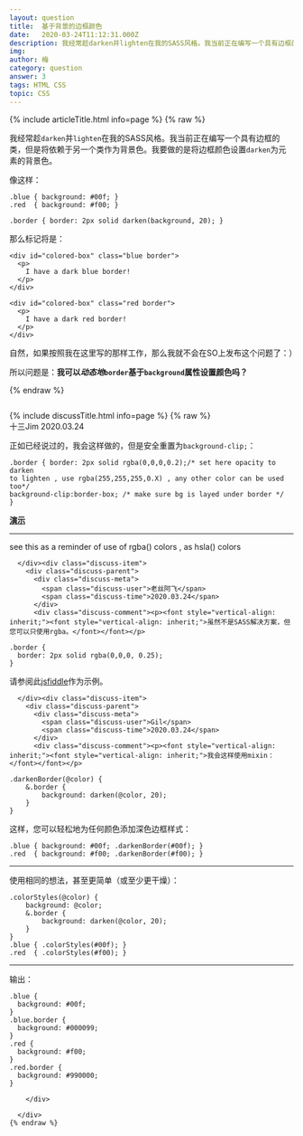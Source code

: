 ```yaml
---
layout: question
title:  基于背景的边框颜色
date:   2020-03-24T11:12:31.000Z
description: 我经常趁darken并lighten在我的SASS风格。我当前正在编写一个具有边框的类，但是将依赖于另一个类作为背景色。我要做的是将边框颜色设置darke...
img: 
author: 梅
category: question
answer: 3
tags: HTML CSS
topic: CSS
---
```

<div class="article-root">
  <div class="article">
    {% include articleTitle.html info=page %}
    {% raw %}
    <div class="article-content"><p><font style="vertical-align: inherit;"><font style="vertical-align: inherit;">我经常趁</font></font><code>darken</code><font style="vertical-align: inherit;"><font style="vertical-align: inherit;">并</font></font><code>lighten</code><font style="vertical-align: inherit;"><font style="vertical-align: inherit;">在我的SASS风格。</font><font style="vertical-align: inherit;">我当前正在编写一个具有边框的类，但是将依赖于另一个类作为背景色。</font><font style="vertical-align: inherit;">我要做的是将边框颜色设置</font></font><code>darken</code><font style="vertical-align: inherit;"><font style="vertical-align: inherit;">为元素的背景色。</font></font></p>

<p><font style="vertical-align: inherit;"><font style="vertical-align: inherit;">像这样：</font></font></p>

<pre><code>.blue { background: #00f; }<font></font>
.red  { background: #f00; }<font></font>
<font></font>
.border { border: 2px solid darken(background, 20); }<font></font>
</code></pre>

<p><font style="vertical-align: inherit;"><font style="vertical-align: inherit;">那么标记将是：</font></font></p>

<pre><code>&lt;div id="colored-box" class="blue border"&gt;<font></font>
  &lt;p&gt;<font></font>
    I have a dark blue border!<font></font>
  &lt;/p&gt;<font></font>
&lt;/div&gt;<font></font>
<font></font>
&lt;div id="colored-box" class="red border"&gt;<font></font>
  &lt;p&gt;<font></font>
    I have a dark red border!<font></font>
  &lt;/p&gt;<font></font>
&lt;/div&gt;<font></font>
</code></pre>

<p><font style="vertical-align: inherit;"><font style="vertical-align: inherit;">自然，如果按照我在这里写的那样工作，那么我就不会在SO上发布这个问题了：）</font></font></p>

<p><font style="vertical-align: inherit;"><font style="vertical-align: inherit;">所以问题是：</font></font><strong><font style="vertical-align: inherit;"><font style="vertical-align: inherit;">我可以</font><em><font style="vertical-align: inherit;">动态地</font></em></font><code>border</code><font style="vertical-align: inherit;"><font style="vertical-align: inherit;">基于</font></font><code>background</code><font style="vertical-align: inherit;"><font style="vertical-align: inherit;">属性</font><font style="vertical-align: inherit;">设置</font><font style="vertical-align: inherit;">颜色</font><font style="vertical-align: inherit;">吗？</font></font><em><font style="vertical-align: inherit;"></font></em><font style="vertical-align: inherit;"></font></strong></p></div>
    {% endraw %}
  </div>
  <p style="height: 0;width:0;overflow: hidden;"> 第3715篇《基于背景的边框颜色》来自Winter(https://github.com/aiyld/aiyld.github.io)的站点</p>
  <div class="discuss-wrapper">
    {% include discussTitle.html info=page %}
    {% raw %}
    <div class="discuss-item">
        <div class="discuss-parent">
          <div class="discuss-meta">
            <span class="discuss-user">十三Jim</span>
            <span class="discuss-time">2020.03.24</span>
          </div>
          <div class="discuss-comment"><p><font style="vertical-align: inherit;"><font style="vertical-align: inherit;">正如已经说过的，我会这样做的，但是安全重置为</font></font><code>background-clip;</code><font style="vertical-align: inherit;"><font style="vertical-align: inherit;">：
</font></font></p>

<pre><code>.border { border: 2px solid rgba(0,0,0,0.2);/* set here opacity to darken <font></font>
to lighten , use rgba(255,255,255,0.X) , any other color can be used too*/<font></font>
background-clip:border-box; /* make sure bg is layed under border */<font></font>
}<font></font>
</code></pre>

<p><strong><a href="http://codepen.io/anon/pen/Fmaoh/" rel="nofollow"><font style="vertical-align: inherit;"><font style="vertical-align: inherit;">演示</font></font></a></strong></p>

<hr>

<p>see this as a reminder of use of rgba() colors , as hsla() colors</p></div>
        </div>
        
      </div><div class="discuss-item">
        <div class="discuss-parent">
          <div class="discuss-meta">
            <span class="discuss-user">老丝阿飞</span>
            <span class="discuss-time">2020.03.24</span>
          </div>
          <div class="discuss-comment"><p><font style="vertical-align: inherit;"><font style="vertical-align: inherit;">虽然不是SASS解决方案，但您可以只使用rgba。</font></font></p>

<pre><code>.border {<font></font>
  border: 2px solid rgba(0,0,0, 0.25);<font></font>
}<font></font>
</code></pre>

<p><font style="vertical-align: inherit;"><font style="vertical-align: inherit;">请参阅此</font></font><a href="http://jsfiddle.net/rn8DA/" rel="noreferrer"><font style="vertical-align: inherit;"><font style="vertical-align: inherit;">jsfiddle</font></font></a><font style="vertical-align: inherit;"><font style="vertical-align: inherit;">作为示例。</font></font></p></div>
        </div>
        
      </div><div class="discuss-item">
        <div class="discuss-parent">
          <div class="discuss-meta">
            <span class="discuss-user">Gil</span>
            <span class="discuss-time">2020.03.24</span>
          </div>
          <div class="discuss-comment"><p><font style="vertical-align: inherit;"><font style="vertical-align: inherit;">我会这样使用mixin：</font></font></p>

<pre><code>.darkenBorder(@color) {<font></font>
    &amp;.border { <font></font>
        background: darken(@color, 20);<font></font>
    }<font></font>
}<font></font>
</code></pre>

<p><font style="vertical-align: inherit;"><font style="vertical-align: inherit;">这样，您可以轻松地为任何颜色添加深色边框样式：</font></font></p>

<pre><code>.blue { background: #00f; .darkenBorder(#00f); }<font></font>
.red  { background: #f00; .darkenBorder(#f00); }<font></font>
</code></pre>

<hr>

<p><font style="vertical-align: inherit;"><font style="vertical-align: inherit;">使用相同的想法，甚至更简单（或至少更干燥）：</font></font></p>

<pre><code>.colorStyles(@color) {<font></font>
    background: @color;<font></font>
    &amp;.border { <font></font>
        background: darken(@color, 20);<font></font>
    }<font></font>
}<font></font>
.blue { .colorStyles(#00f); }<font></font>
.red  { .colorStyles(#f00); }<font></font>
</code></pre>

<p></p><hr><font style="vertical-align: inherit;"><font style="vertical-align: inherit;">
输出：</font></font><p></p>

<pre><code>.blue {<font></font>
  background: #00f;<font></font>
}<font></font>
.blue.border {<font></font>
  background: #000099;<font></font>
}<font></font>
.red {<font></font>
  background: #f00;<font></font>
}<font></font>
.red.border {<font></font>
  background: #990000;<font></font>
}<font></font>
</code></pre></div>
        </div>
        
      </div>
    {% endraw %}
  </div>
<div>
